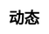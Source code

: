 ---
title: "动态"

css: "scss/news.scss"

section1:
  title: 动态
  content: 为您分享 KubeSphere 的最佳实践及媒体报道
  topImage: /images/news/news-top.jpg

section2:
  news:
    - title: KubeSphere 3.0，让混合云一步跨入云原生时代
      description: 混合云的先行者青云QingCloud发布了其容器平台的最新版本——面向云原生应用的容器混合云KubeSphere 3.0，让混合云一步跨入云原生时代。
      image: https://ap3.qingstor.com/kubesphere-website/docs/中国软件网.png
      link: 'http://cloud.soft6.com/202006/30/367336.html'
    - title: 重磅！全开源的云原生“全家桶“KubeSphere 3.0来了！
      description: KubeSphere三大重要特点是核心功能开箱即用、健壮的容器基础设施和企业增强特性，而此次KubeSphere 3.0版本最大的亮点便是多集群管理。
      image: https://ap3.qingstor.com/kubesphere-website/docs/中国经济网.jpg
      link: 'http://m.ce.cn/bwzg/202006/30/t20200630_35227640.shtml'
    - title: KubeSphere 3.0：打造开放架构，与合作伙伴共建云原生生态
      description: 青云QingCloud作为国内最早一批云平台研发和公有云服务提供商，在如何开发底层基础设施（存储、网络）以及企业常用的中间件、应用模板方面具有丰富经验。这些能力也会输出到KubeSphere，进而使得KubeSphere底层基础设施变得稳健和易用。
      image: https://ap3.qingstor.com/kubesphere-website/docs/商业伙伴.png
      link: 'http://www.cnbp.net/news/detail/24087'
    - title: 容器混合云时代已来，KubeSphere的差异化竞争力在哪？
      description: 从极简易用切入市场，靠用户体验赢得口碑，并加速布局全球生态和开放架构，不断进化的KubeSphere将成为青云QingCloud发力容器混合云时代的利器。
      image: https://ap3.qingstor.com/kubesphere-website/docs/KubeSphere3.0发布.png
      link: 'https://mp.weixin.qq.com/s/6LbczexqB052dPlKeeD5ug'
    - title: KubeSphere全新升级 3.0版聚焦全球化
      description: 在开源社区中，KubeSphere被称为云原生“全家桶”。一方面因为它解决了Kubernetes遗留下来的诸多琐碎问题，另一方面它延续青云QingCloud在产品设计上交互体验的优势，让其可以“开箱即用”。
      image: https://ap3.qingstor.com/kubesphere-website/docs/光明网.png
      link: 'https://share.gmw.cn/tech/2020-07/02/content_33960132.htm'
    - title: KubeSphere 3.0发布 多集群管理满足企业容器混合云需求
      description: KubeSphere 3.0提供的多集群管理不仅仅是管理底层的基础设施，还增加了两个应用层面的功能：一是部署应用时可以跨集群部署。二是应用全生命周期管理平台——OpenPitrix。
      image: https://ap3.qingstor.com/kubesphere-website/docs/环球.jpeg
      link: 'https://tech.huanqiu.com/article/3yt3kl6DZ1k'
    - title: 容器混合云时代即将到来，KubeSphere 3.0抢先布局
      description: KubeSphere 3.0作为一款以Kubernetes为基础，管理云原生应用的一种分布式操作系统，提供了一种可插拔式的开放架构，致力于解决混合云应用诉求，为企业迈向容器混合云时代架起了一座桥梁。
      image: https://ap3.qingstor.com/kubesphere-website/docs/比特网.png
      link: 'http://cloud.chinabyte.com/50/709938050.shtml'
    - title: 云原生乘风破浪 KubeSphere倾心护航
      description: 随着企业数字化转型的深入，业务转型成为企业转型的核心，为了让企业能更好的应对业务模式频繁的变化，云原生成为企业数字化转型的最佳选择。
      image: https://ap3.qingstor.com/kubesphere-website/docs/ENI.jpg
      link: 'http://www.enicn.com/Enicn/2020/cloud_0701/49459.html'
    - title: KubeSphere 3.0发布：支持多集群管理，构建容器混合云，生态友好是重点
      description: KubeSphere极大地降低了Kubernetes的入门门槛，是非常理想的Kubernetes新手村教官。它能大大降低Kubernetes的使用难度，用户可以对照着KubeSphere了解整个Kubernetes体系，了解Kubernetes的主要概念和特性。
      image: /images/news/doit.jpg
      link: 'https://www.doit.com.cn/p/372734.html'
    - title: KubeSphere 3.0正式发布 容器混合云时代 以开放架构打造云原生应用生态
      description: KubeSphere是以Kubernetes为基础，管理云原生应用的一种分布式操作系统，致力于解决混合云时代的应用诉求。它提供可插拔的开放式架构，第三方应用可以无缝对接，让用户使用KubeSphere第三方应用也与KubeSphere原生应用一样快速平滑，能够让企业一步跨入云原生时代。
      image: https://ap3.qingstor.com/kubesphere-website/docs/信息主管.png
      link: 'http://www.cio360.net/index.php?m=content&c=index&a=show&catid=603&id=100845'
    - title: KubeSphere 3.0发布，满足对容器混合云的所有想象
      description: KubeSphere只提供最核心的服务，比如管理基础设施、工作负载，提供系统级别的服务等等，其他都交给Open Architecture。
      image: https://ap3.qingstor.com/kubesphere-website/docs/168.png
      link: 'http://cloud.it168.com/a2020/0702/6240/000006240993.shtml'
    - title: 从“开箱即用”到“多集群管理”，KubeSphere迭代速度惊人的硬实力
      description: KubeSphere除了多集群管理能力外，还提供了很多诸如强大的基础设施、全栈容器云以及企业级特性增强等其他功能的真正原因，帮助企业一步跨入云原生时代。
      image: https://ap3.qingstor.com/kubesphere-website/docs/中国科技网.png
      link: 'http://www.stdaily.com/zhuanti01/dsj/2020-06/30/content_967587.shtml'
    - title: KubeSphere 3.0来了 多集群管理亮了
      description: 在混合云时代，KubeSphere多集群管理就是围绕Kubernetes的必备能力和用户的急切需求所打造的。所以，KubeSphere 3.0目标就是针对大量存在的异构混合云提供一个中央控制面板，不管是从运维角度还是知识技能的接受程度，都极大地降低了用户的成本。
      image: https://ap3.qingstor.com/kubesphere-website/docs/赛迪网.png
      link: 'http://www.ccidnet.com/2020/0701/10532121.shtml'
    - title: 如何构建面向云原生应用的容器混合云？KubeSphere 3.0给出答案！
      description: 作为青云QingCloud旗下面向云原生应用的容器平台，KubeSphere解决的就是混合云成为一种常态化带来的应用层面上的诉求，KubeSphere能够让企业快速迈入云原生时代。
      image: https://ap3.qingstor.com/kubesphere-website/docs/至顶网.jpg
      link: 'http://server.zhiding.cn/server/2020/0701/3127434.shtml'
    - title: KubeSphere 3.0：敞开胸怀、海纳百川
      description: 升级后的KubeSphere 3.0将为企业的数字化转型提供更可靠的支撑，也将为企业生产带来更高效的惊喜，让企业将更多的精力从基础设施中解放出来，投放在核心应用上。企业也将由此进入到发展快轨，平步青云。
      image: https://ap3.qingstor.com/kubesphere-website/docs/数据猿.png
      link: 'https://mp.weixin.qq.com/s/2SlllfKoKiaU7zL6T5vYrg'
    - title: 容器混合云来了，KubeSphere 3.0宣战
      description: 混合云正在发生变化，随着云计算的普及，企业为了避免云厂商锁定，采用多个云厂商的服务或者产品。于是，新的问题产生了，企业如何在异构平台上无缝管理、部署和迁移其应用。以前混合云是面向资源的，现在面向应用了。
      image: https://ap3.qingstor.com/kubesphere-website/docs/中国电子报.jpg
      link: 'http://www.cena.com.cn/cloudservice/20200630/107542.html'
    - title: KubeSphere 3.0全新升级 打造全球生态影响力
      description: 过去半年，KubeSphere海外用户量已经超过国内，KubeSphere 3.0发布后，也将进一步推动KubeSphere业务的全球影响力。
      image: https://ap3.qingstor.com/kubesphere-website/docs/techweb.jpeg
      link: 'http://www.techweb.com.cn/article/2020-06-30/2795600.shtml'
    - title: 多集群管理之后, KubeSphere的高光时刻来了
      description: KubeSphere提供了一个用户体验非常优秀的控制台，用户可以用非常低的成本去学习容器、云原生应用和K8s，几乎不需要任何成本地使用上面的应用，如DevOps、微服务治理、应用分发，多集群管理等。
      image: https://ap3.qingstor.com/kubesphere-website/docs/51cto.png
      link: 'https://cloud.51cto.com/art/202006/619927.htm'
    - title: KubeSphere研发总监周小四：在谈容器同质化之前，你得先理解工匠精神
      description: 日语中有个说法：“一生悬命”，意思是指不遗余力去做一件值得耗尽一生去追求的事情，如今常被用来诠释匠人精神的内涵。在技术的世界，追求“匠心”同样被人们所尊重和推崇。
      image: https://ap3.qingstor.com/kubesphere-website/docs/KubeSphere工匠.jpg
      link: 'https://mp.weixin.qq.com/s/MDDV8MVuCL9SGxvXYVZQJQ'
    - title: 从混合云到云原生 KubeSphere 3.0先把书读厚，再把书读薄
      description: 青云QingCloud通过将容器、云原生相关技术“读厚”，打造KubeSphere，才能帮助企业把云原生技术“读薄”。
      image: https://ap3.qingstor.com/kubesphere-website/docs/KubeSphere3.0发布.png
      link: 'https://mp.weixin.qq.com/s/rS0HwG7oqzgBJNM05XKV5g'
    - title: 谷歌开源的K8S太“难”用？青云推KubeSphere抢占容器市场
      description: 青云QingCloud一边模仿Red Hat，一边想要吃掉单一生态的容器创业公司，云计算未来的竞争之路应该怎么走？
      image: /images/news/tmtpost.jpg
      link: 'https://www.tmtpost.com/3908673.html'
    - title: 一把利剑，青云容器新品KubeSphere之六大核心功能
      description: 一个基于 Kubernetes（K8S） 基础构建的企业级分布式多租户容器管理平台，是青云在今年Cloud Insight大会上推出7大年度新品的核心产品，它有哪些功能亮点？
      image: /images/news/doit.jpg
      link: 'https://www.doit.com.cn/p/311804.html'
    - title: KubeSphere：CNCF 容器新贵能否解决 K8s 的诸多问题？
      description: 近日，KubeSphere 容器平台高级版 2.0 正式发布并加入开源组织 CNCF，这是否足以解决 Kubernetes 存在的诸多问题？
      image: /images/news/info.jpg
      link: 'https://www.infoq.cn/article/zcDT2RY1h2dksVld-CZU'
    - title: 为什么说KubeSphere容器平台是云原生时代的“集大成者”？
      description: 从定义来看，云原生意味着企业的应用程序要在云中，而不是在传统的数据中心。而CNCF(Cloud Native Computing Foundation 云原生计算基金会)则认为，使用开源软件堆栈进行容器化，这才是真正的云原生
      image: /images/news/it168.jpg
      link: 'http://cloud.it168.com/a2019/0428/5169/000005169586.shtml'
    - title: 专访青云KubeSphere容器团队：我们为何不放过这个新赛道？
      description: Kubernetes这一容器工具的发起者是远在美国山景城的谷歌，但眼下，这一技术正跨越太平洋，被中国的青云QingCloud做了更多优化升级。那么，其背后的团队是经过怎样曲折的过程才打磨成功这款产品？经历了多少故事？
      image: /images/news/leifeng.jpg
      link: 'https://www.leiphone.com/news/201906/IgfYixoS86T6uxWA.html'
    - title: 三问KubeSphere 容器平台有何过人之处？
      description: 数字孪生、数字化、万物互联&5G、AI、区块链……层出不穷的新技术迎面而来，数字化转型也从1.0进入到了2.0时代，如何将生产、销售、运营等所有环节赋予数字力量，经由业务全面满足顾客所需，构建未来竞争优势，青云QingCloud深谙此道。
      image: /images/news/ccid.jpg
      link: 'http://news.ccidnet.com/2019/0419/10470510.shtml'
---